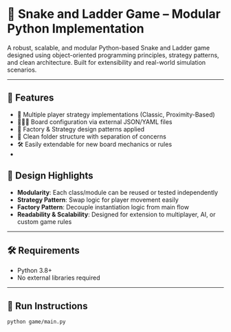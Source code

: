 # 🐍 Snake and Ladder Game – Modular Python Implementation

A robust, scalable, and modular Python-based Snake and Ladder game designed using object-oriented programming principles, strategy patterns, and clean architecture. Built for extensibility and real-world simulation scenarios.

---

## 🚀 Features

- 🎲 Multiple player strategy implementations (Classic, Proximity-Based)
- 🐍🐱‍🏍 Board configuration via external JSON/YAML files
- 🔧 Factory & Strategy design patterns applied
- 🧱 Clean folder structure with separation of concerns
- 🛠️ Easily extendable for new board mechanics or rules
-
## 🧠 Design Highlights

- **Modularity**: Each class/module can be reused or tested independently
- **Strategy Pattern**: Swap logic for player movement easily
- **Factory Pattern**: Decouple instantiation logic from main flow
- **Readability & Scalability**: Designed for extension to multiplayer, AI, or custom game rules

---

## 🛠️ Requirements

- Python 3.8+
- No external libraries required

---

## 🧪 Run Instructions

```bash
python game/main.py

